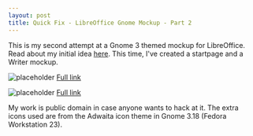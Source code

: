 ```yaml
---
layout: post
title: Quick Fix - LibreOffice Gnome Mockup - Part 2 
---
```


This is my second attempt at a Gnome 3 themed mockup for LibreOffice. Read about my initial idea [here](http://thanatosincarnate.github.io/2015/08/28/libreoffice-gnome-mockup/ "LibreOffice Gnome Mockup - Part 1"). This time, I've created a startpage and a Writer mockup.

![placeholder](http://i.imgur.com/pcsYrRKm.png "LibreOffice Gnome Mockup - Startpage")
[Full link](http://i.imgur.com/pcsYrRK.png "LibreOffice Gnome Mockup - Startpage")

![placeholder](http://i.imgur.com/SxhdzHCm.png "LibreOffice Gnome Mockup - Writer")
[Full link](http://i.imgur.com/SxhdzHC.png "LibreOffice Gnome Mockup - Writer")

My work is public domain in case anyone wants to hack at it. The extra icons used are from the Adwaita icon theme in Gnome 3.18 (Fedora Workstation 23).
